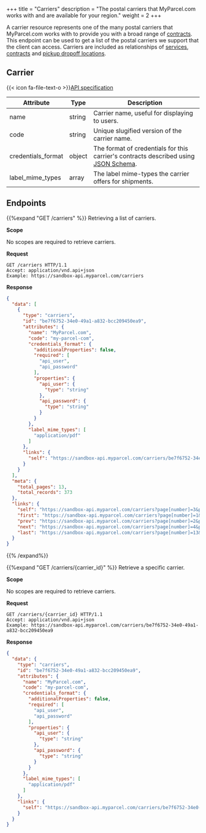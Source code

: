 +++
title = "Carriers"
description = "The postal carriers that MyParcel.com works with and are available for your region."
weight = 2
+++

A carrier resource represents one of the many postal carriers that MyParcel.com works with to provide you with a broad range of [contracts](/api/resources/contracts). This endpoint can be used to get a list of the postal carriers we support that the client can access.
Carriers are included as relationships of [services](/api/resources/services/), [contracts](/api/resources/contracts/) and [pickup dropoff locations](/api/resources/carrier-pudo-locations/).

## Carrier

{{< icon fa-file-text-o >}}[API specification](https://api-specification.myparcel.com/#tag/Carriers)

Attribute          | Type           | Description
------------------ | -------------- | -----------
name               | string         | Carrier name, useful for displaying to users.
code               | string         | Unique slugified version of the carrier name.
credentials_format | object         | The format of credentials for this carrier's contracts described using [JSON Schema](https://json-schema.org/).
label_mime_types   | array          | The label mime-types the carrier offers for shipments.

## Endpoints

{{%expand "GET /carriers" %}}
Retrieving a list of carriers.

**Scope**  

No scopes are required to retrieve carriers.

**Request**  
```http
GET /carriers HTTP/1.1
Accept: application/vnd.api+json
Example: https://sandbox-api.myparcel.com/carriers
```

**Response**
```json
{
  "data": [
    {
      "type": "carriers",
      "id": "be7f6752-34e0-49a1-a832-bcc209450ea9",
      "attributes": {
        "name": "MyParcel.com",
        "code": "my-parcel-com",
        "credentials_format": {
          "additionalProperties": false,
          "required": [
            "api_user",
            "api_password"
          ],
          "properties": {
            "api_user": {
              "type": "string"
            },
            "api_password": {
              "type": "string"
            }
          }
        },
        "label_mime_types": [
          "application/pdf"
        ]
      },
      "links": {
        "self": "https://sandbox-api.myparcel.com/carriers/be7f6752-34e0-49a1-a832-bcc209450ea9"
      }
    }
  ],
  "meta": {
    "total_pages": 13,
    "total_records": 373
  },
  "links": {
    "self": "https://sandbox-api.myparcel.com/carriers?page[number]=3&page[size]=30",
    "first": "https://sandbox-api.myparcel.com/carriers?page[number]=1&page[size]=30",
    "prev": "https://sandbox-api.myparcel.com/carriers?page[number]=2&page[size]=30",
    "next": "https://sandbox-api.myparcel.com/carriers?page[number]=4&page[size]=30",
    "last": "https://sandbox-api.myparcel.com/carriers?page[number]=13&page[size]=30"
  }
}
```

{{% /expand%}}

{{%expand "GET /carriers/{carrier_id}" %}}
Retrieve a specific carrier.

**Scope**  

No scopes are required to retrieve carriers.

**Request**  
```http
GET /carriers/{carrier_id} HTTP/1.1
Accept: application/vnd.api+json
Example: https://sandbox-api.myparcel.com/carriers/be7f6752-34e0-49a1-a832-bcc209450ea9
```

**Response**  
```json
{
  "data": {
    "type": "carriers",
    "id": "be7f6752-34e0-49a1-a832-bcc209450ea9",
    "attributes": {
      "name": "MyParcel.com",
      "code": "my-parcel-com",
      "credentials_format": {
        "additionalProperties": false,
        "required": [
          "api_user",
          "api_password"
        ],
        "properties": {
          "api_user": {
            "type": "string"
          },
          "api_password": {
            "type": "string"
          }
        }
      },
      "label_mime_types": [
        "application/pdf"
      ]
    },
    "links": {
      "self": "https://sandbox-api.myparcel.com/carriers/be7f6752-34e0-49a1-a832-bcc209450ea9"
    }
  }
}
```
